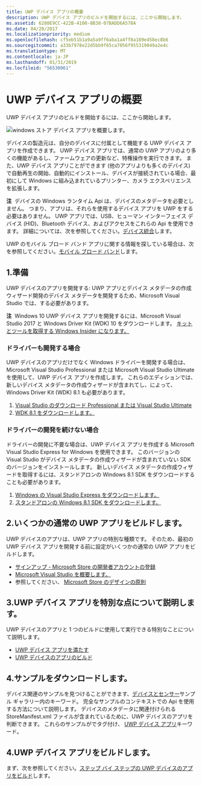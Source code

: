 ```yaml
---
title: UWP デバイス アプリの概要
description: UWP デバイス アプリのビルドを開始するには、ここから開始します。
ms.assetid: 6280E9CC-422B-4100-8B38-07BADD6A578A
ms.date: 04/20/2017
ms.localizationpriority: medium
ms.openlocfilehash: cf5eb51b1a9a5a9ff6aba1a4ff8a189e458ec8b6
ms.sourcegitcommit: a33b7978e22d5bb9f65ca7056f955319049a2e4c
ms.translationtype: MT
ms.contentlocale: ja-JP
ms.lasthandoff: 01/31/2019
ms.locfileid: "56530061"
---
```

# <a name="getting-started-with-uwp-device-apps"></a>UWP デバイス アプリの概要


UWP デバイス アプリのビルドを開始するには、ここから開始します。

![windows ストア デバイス アプリを概要します。](images/devices-diagram-350x350.png)

デバイスの製造元は、自分のデバイスに付属として機能する UWP デバイス アプリを作成できます。 UWP デバイス アプリでは、通常の UWP アプリのより多くの機能があるし、ファームウェアの更新など、特権操作を実行できます。 また、UWP デバイス アプリことができます (他のアプリよりも多くのデバイス) で自動再生の開始、自動的にインストール、デバイスが接続されている場合、最初にして Windows に組み込まれているプリンター、カメラ エクスペリエンスを拡張します。

**注**  デバイスの Windows ランタイム Api は、デバイスのメタデータを必要としません。 つまり、アプリは、それらを使用するデバイス アプリを UWP をする必要はありません。 UWP アプリでは、USB、ヒューマン インターフェイス デバイス (HID)、Bluetooth デバイス、およびアクセスをこれらの Api を使用できます。 詳細については、次を参照してください。[デバイス統合](https://go.microsoft.com/fwlink/p/?LinkId=533279)します。

 

UWP のモバイル ブロード バンド アプリに関する情報を探している場合は、次を参照してください。[モバイル ブロード バンド](https://go.microsoft.com/fwlink/p/?LinkID=301754)します。

## <a name="span-id1getsetupspanspan-id1getsetupspan1-get-set-up"></a><span id="1._get_set_up"></span><span id="1._GET_SET_UP"></span>1.準備


UWP デバイスのアプリを開発する: UWP アプリとデバイス メタデータの作成ウィザード開発のデバイス メタデータを開発するため、Microsoft Visual Studio では、する必要があります。

**注**  Windows 10 UWP デバイス アプリを開発するには、Microsoft Visual Studio 2017 と Windows Driver Kit (WDK) 10 をダウンロードします。 [キットとツールを取得する Windows Insider になります。](https://go.microsoft.com/fwlink/p/?LinkId=526775)

 

### <a name="span-idifyourealsodevelopingdriversspanspan-idifyourealsodevelopingdriversspanspan-idifyourealsodevelopingdriversspanif-youre-also-developing-drivers"></a><span id="If_you_re_also_developing_drivers"></span><span id="if_you_re_also_developing_drivers"></span><span id="IF_YOU_RE_ALSO_DEVELOPING_DRIVERS"></span>ドライバーも開発する場合

UWP デバイスのアプリだけでなく Windows ドライバーを開発する場合は、Microsoft Visual Studio Professional または Microsoft Visual Studio Ultimate を使用して、UWP デバイス アプリを作成します。 これらのエディションでは、新しいデバイス メタデータの作成ウィザードが含まれてし、によって、Windows Driver Kit (WDK) 8.1 も必要があります。

1.  [Visual Studio のダウンロード Professional または Visual Studio Ultimate](https://go.microsoft.com/fwlink/p/?LinkId=302196)
2.  [WDK 8.1 をダウンロードします。](https://go.microsoft.com/fwlink/p/?LinkId=302196)

### <a name="span-idifyourenotgoingtobedevelopingdriversspanspan-idifyourenotgoingtobedevelopingdriversspanspan-idifyourenotgoingtobedevelopingdriversspanif-youre-not-going-to-be-developing-drivers"></a><span id="If_you_re_not_going_to_be_developing_drivers"></span><span id="if_you_re_not_going_to_be_developing_drivers"></span><span id="IF_YOU_RE_NOT_GOING_TO_BE_DEVELOPING_DRIVERS"></span>ドライバーの開発を続けない場合

ドライバーの開発に不要な場合は、UWP デバイス アプリを作成する Microsoft Visual Studio Express for Windows を使用できます。 このバージョンの Visual Studio がデバイス メタデータの作成ウィザードが含まれていない SDK のバージョンをインストールします。 新しいデバイス メタデータの作成ウィザードを取得するには、スタンドアロンの Windows 8.1 SDK をダウンロードすることも必要があります。

1.  [Windows の Visual Studio Express をダウンロードします。](https://go.microsoft.com/fwlink/p/?LinkId=302196)
2.  [スタンドアロンの Windows 8.1 SDK をダウンロードします。](https://go.microsoft.com/fwlink/p/?LinkId=302196)

## <a name="span-id2buildsomeregularwindowsstoreappsspanspan-id2buildsomeregularwindowsstoreappsspan2-build-some-regular-uwp-apps"></a><span id="2._build_some_regular_windows_store_apps"></span><span id="2._BUILD_SOME_REGULAR_WINDOWS_STORE_APPS"></span>2.いくつかの通常の UWP アプリをビルドします。


UWP デバイスのアプリは、UWP アプリの特別な種類です。 そのため、最初の UWP デバイス アプリを開発する前に設定がいくつかの通常の UWP アプリをビルドします。

-   [サインアップ - Microsoft Store の開発者アカウントの登録](https://go.microsoft.com/fwlink/p/?LinkId=302197)
-   [Microsoft Visual Studio を概要します。](https://go.microsoft.com/fwlink/p/?LinkID=267230)
-   参照してください、 [Microsoft Store のデザインの原則](https://go.microsoft.com/fwlink/p/?LinkID=299845)

## <a name="span-id3learnwhatmakeswindowsstoredeviceappsspecialspanspan-id3learnwhatmakeswindowsstoredeviceappsspecialspan3-learn-what-makes-uwp-device-apps-special"></a><span id="3._learn_what_makes_windows_store_device_apps_special"></span><span id="3._LEARN_WHAT_MAKES_WINDOWS_STORE_DEVICE_APPS_SPECIAL"></span>3.UWP デバイス アプリを特別な点について説明します。


UWP デバイスのアプリと 1 つのビルドに使用して実行できる特別なことについて説明します。

-   [UWP デバイス アプリを満たす](meet-uwp-device-apps.md)
-   [UWP デバイスのアプリのビルド](the-workflow.md)

## <a name="span-id4downloadsamplesspanspan-id4downloadsamplesspan4-download-samples"></a><span id="4._download_samples"></span><span id="4._DOWNLOAD_SAMPLES"></span>4.サンプルをダウンロードします。


デバイス関連のサンプルを見つけることができます、[デバイスとセンサー](https://go.microsoft.com/fwlink/p/?LinkID=302213)サンプル ギャラリー内のキーワード。 完全なサンプルのコンテキストでの Api を使用する方法について説明します。 デバイスのメタデータに関連付けられる StoreManifest.xml ファイルが含まれているために、UWP デバイスのアプリを判断できます。 これらのサンプルがでタグ付け、 [UWP デバイス アプリ](https://go.microsoft.com/fwlink/p/?LinkID=299847)キーワード。

## <a name="span-id4buildyourownwindowsstoredeviceappspanspan-id4buildyourownwindowsstoredeviceappspan4-build-your-own-uwp-device-app"></a><span id="4._build_your_own_windows_store_device_app"></span><span id="4._BUILD_YOUR_OWN_WINDOWS_STORE_DEVICE_APP"></span>4.UWP デバイス アプリをビルドします。


まず、次を参照してください。[ステップ バイ ステップの UWP デバイスのアプリをビルド](build-a-uwp-device-app-step-by-step.md)します。

 

 





